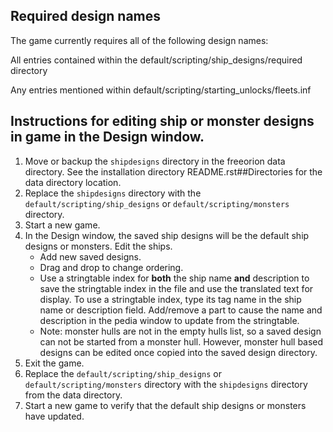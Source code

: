 ## Required design names
The game currently requires all of the following design names:

All entries contained within the default/scripting/ship_designs/required directory

Any entries mentioned within default/scripting/starting_unlocks/fleets.inf


## Instructions for editing ship or monster designs in game in the Design window.
1. Move or backup the `shipdesigns` directory in the freeorion data directory.  See the installation directory README.rst##Directories for the data directory location.
2. Replace the `shipdesigns` directory with the `default/scripting/ship_designs` or `default/scripting/monsters` directory.
3. Start a new game.
4. In the Design window, the saved ship designs will be the default ship designs or monsters.  Edit the ships.
    * Add new saved designs.
    * Drag and drop to change ordering.
    * Use a stringtable index for **both** the ship name **and** description to save the stringtable index in the file and use the translated text for display.  To use a stringtable index, type its tag name in the ship name or description field.  Add/remove a part to cause the name and description in the pedia window to update from the stringtable. 
    * Note: monster hulls are not in the empty hulls list, so a saved design can not be started from a monster hull.  However, monster hull based designs can be edited once copied into the saved design directory.
5. Exit the game.
6. Replace the `default/scripting/ship_designs` or `default/scripting/monsters` directory with the `shipdesigns` directory from the data directory.
7. Start a new game to verify that the default ship designs or monsters have updated.
